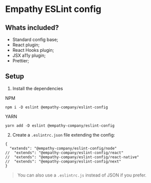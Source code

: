 # Empathy ESLint config

## Whats included?

- Standard config base;
- React plugin;
- React Hooks plugin;
- JSX a11y plugin;
- Prettier;

## Setup

1. Install the dependencies

NPM
```
npm i -D eslint @empathy-company/eslint-config
```
YARN
```
yarn add -D eslint @empathy-company/eslint-config
```


2. Create a `.eslintrc.json` file extending the config:

```
{
  "extends": "@empathy-company/eslint-config/node"
//  "extends": "@empathy-company/eslint-config/react"
//  "extends": "@empathy-company/eslint-config/react-native"
//  "extends": "@empathy-company/eslint-config/next"
}
```

> You can also use a `.eslintrc.js` instead of JSON if you prefer.
